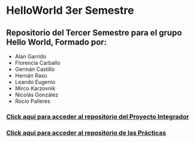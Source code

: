 # HelloWorld 3er Semestre
## Repositorio del Tercer Semestre para el grupo Hello World, Formado por:
- Alan Garrido
- Florencia Carballo
- Germán Castillo
- Hernán Raso
- Leando Eugenio
- Mirco Karzovnik
- Nicolás González
- Rocío Palleres

### [Click aquí para acceder al repositorio del Proyecto Integrador](https://github.com/UTN-2023-Hello-World/Proyecto-3T)

### [Click aquí para acceder al repositorio de las Prácticas](https://github.com/CodeStrong2023/Practicas-HelloWorld)
